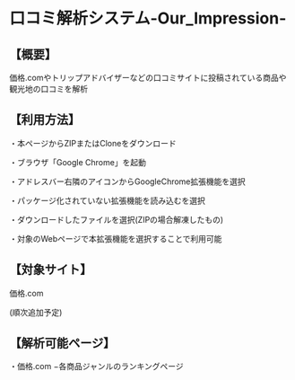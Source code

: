 # 口コミ解析システム-Our_Impression-

## 【概要】
価格.comやトリップアドバイザーなどの口コミサイトに投稿されている商品や観光地の口コミを解析
## 【利用方法】
・本ページからZIPまたはCloneをダウンロード

・ブラウザ「Google Chrome」を起動

・アドレスバー右隣のアイコンからGoogleChrome拡張機能を選択

・パッケージ化されていない拡張機能を読み込むを選択

・ダウンロードしたファイルを選択(ZIPの場合解凍したもの)

・対象のWebページで本拡張機能を選択することで利用可能

## 【対象サイト】
価格.com

(順次追加予定)

## 【解析可能ページ】
・価格.com
 −各商品ジャンルのランキングページ
